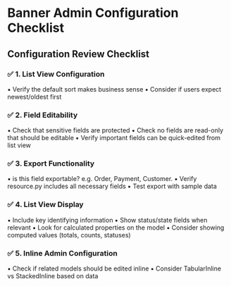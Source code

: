 # Banner Admin Configuration Checklist

## Configuration Review Checklist

### ✅ 1. List View Configuration
▪ Verify the default sort makes business sense
▪ Consider if users expect newest/oldest first

### ✅ 2. Field Editability
▪ Check that sensitive fields are protected
▪ Check no fields are read-only that should be editable
▪ Verify important fields can be quick-edited from list view

### ✅ 3. Export Functionality
▪ is this field exportable? e.g. Order, Payment, Customer.
▪ Verify resource.py includes all necessary fields
▪ Test export with sample data

### ✅ 4. List View Display
▪ Include key identifying information
▪ Show status/state fields when relevant
▪ Look for calculated properties on the model
▪ Consider showing computed values (totals, counts, statuses)

### ✅ 5. Inline Admin Configuration
▪ Check if related models should be edited inline
▪ Consider TabularInline vs StackedInline based on data

